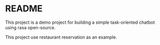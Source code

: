 # README

This project is a demo project for building a simple task-oriented chatbot using rasa open-source.

This project use restaurant reservation as an example.